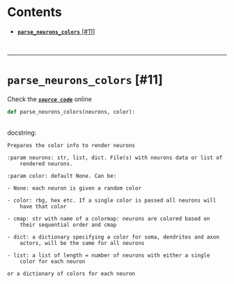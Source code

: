 



Contents
========

* [**`parse_neurons_colors`** [#11]](#parse_neurons_colors-11)


&nbsp;

--------
# **`parse_neurons_colors`** [#11]
  
Check the [***``source code``***](https://github.com/brainglobe/brainrender/blob/master/brainrender/Utils/atlases_utils.py#L11) online

```python
def parse_neurons_colors(neurons, color):
```

&nbsp;  
docstring:

```text
Prepares the color info to render neurons

:param neurons: str, list, dict. File(s) with neurons data or list of
    rendered neurons.

:param color: default None. Can be:

- None: each neuron is given a random color

- color: rbg, hex etc. If a single color is passed all neurons will
    have that color

- cmap: str with name of a colormap: neurons are colored based on
    their sequential order and cmap

- dict: a dictionary specifying a color for soma, dendrites and axon
    actors, will be the same for all neurons

- list: a list of length = number of neurons with either a single
    color for each neuron

or a dictionary of colors for each neuron

```